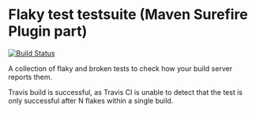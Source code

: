 Flaky test testsuite (Maven Surefire Plugin part)
=================================================
[![Build Status](https://api.travis-ci.org/unix-junkie/flaky-test-testsuite-surefire.png?branch=master)](https://travis-ci.org/unix-junkie/flaky-test-testsuite-surefire)

A collection of flaky and broken tests to check how your build server reports them.

Travis build is successful, as Travis CI is unable to detect that the test is only successful after N flakes within a single build.
